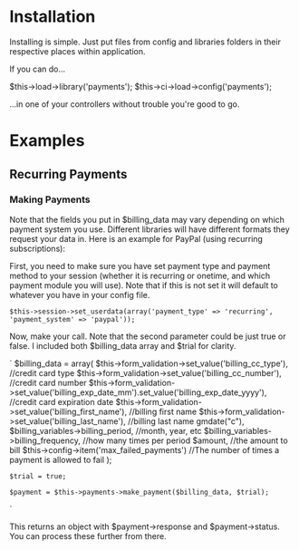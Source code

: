 Installation
============

Installing is simple.  Just put files from config and libraries folders in their respective places within application.

If you can do...


$this->load->library('payments');
$this->ci->load->config('payments');

...in one of your controllers without trouble you're good to go.

Examples
========

Recurring Payments
------------------

### Making Payments

Note that the fields you put in $billing_data may vary depending on which payment system you use.  Different libraries will have different formats they request your data in.  Here is an example for PayPal (using recurring subscriptions):

First, you need to make sure you have set payment type and payment method to your session (whether it is recurring or onetime, and which payment module you will use).  Note that if this is not set it will default to whatever you have in your config file.

`
	$this->session->set_userdata(array('payment_type' => 'recurring', 'payment_system' => 'paypal'));
`

Now, make your call.  Note that the second parameter could be just true or false.  I included both $billing_data array and $trial for clarity.

`
	$billing_data = array( &#13;
	$this->form_validation->set_value('billing_cc_type'), //credit card type &#13;
	$this->form_validation->set_value('billing_cc_number'), //credit card number &#13;
	$this->form_validation->set_value('billing_exp_date_mm').set_value('billing_exp_date_yyyy'), //credit card expiration date &#13;
	$this->form_validation->set_value('billing_first_name'), //billing first name &#13;
	$this->form_validation->set_value('billing_last_name'), //billing last name &#13;
	gmdate("c"), &#13;
	$billing_variables->billing_period, //month, year, etc &#13;
	$billing_variables->billing_frequency, //how many times per period &#13;
	$amount, //the amount to bill &#13;
	$this->config->item('max_failed_payments') //The number of times a payment is allowed to fail &#13;
	);

	$trial = true;

	$payment = $this->payments->make_payment($billing_data, $trial);
`

This returns an object with $payment->response and $payment->status.  You can process these further from there.